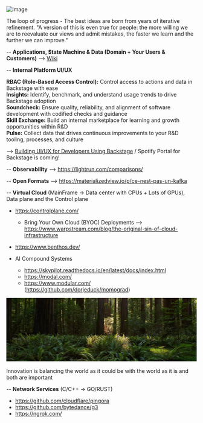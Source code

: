 ![image](https://user-images.githubusercontent.com/658791/209478115-2fefbd42-26ce-4552-be01-bdc84a109277.png)

The loop of progress - The best ideas are born from years of iterative refinement. "A version of this is even true for people: the more willing we are to reevaluate our views and admit mistakes, the faster we learn and the further we can improve."

-- **Applications, State Machine & Data (Domain + Your Users & Customers)**  --> [Wiki](https://github.com/ankumar/Open-software-design/wiki)

-- **Internal Platform UI/UX**  

**RBAC (Role-Based Access Control):** Control access to actions and data in Backstage with ease  
**Insights:** Identify, benchmark, and understand usage trends to drive Backstage adoption  
**Soundcheck:** Ensure quality, reliability, and alignment of software development with codified checks and guidance  
**Skill Exchange:** Build an internal marketplace for learning and growth opportunities within R&D  
**Pulse:** Collect data that drives continuous improvements to your R&D tooling, processes, and culture  

--> [Building UI/UX for Developers Using Backstage](https://backstage.spotify.com/docs/) / Spotify Portal for Backstage is coming!

-- **Observability** --> https://lightrun.com/comparisons/    

-- **Open Formats** --> https://materializedview.io/p/ce-nest-pas-un-kafka

-- **Virtual Cloud**  (MainFrame -> Data center with CPUs + Lots of GPUs), Data plane and the Control plane

- https://controlplane.com/  
  - Bring Your Own Cloud (BYOC) Deployments --> https://www.warpstream.com/blog/the-original-sin-of-cloud-infrastructure

- https://www.benthos.dev/

- AI Compound Systems 
  - https://skypilot.readthedocs.io/en/latest/docs/index.html
  - https://modal.com/
  - https://www.modular.com/ (https://github.com/dorjeduck/momograd)
 
![](https://github.com/ankumar/architecture/blob/main/images/product%20development%2C%20change%2C%20and%20improvement.jpeg)

Innovation is balancing the world as it could be with the world as it is and both are important

-- **Network Services**  (C/C++ -> GO/RUST)

- https://github.com/cloudflare/pingora
- https://github.com/bytedance/g3
- https://ngrok.com/
